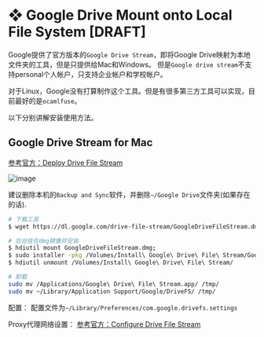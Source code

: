 # ❖ Google Drive Mount onto Local File System [DRAFT]

Google提供了官方版本的`Google Drive Stream`，即将Google Drive映射为本地文件夹的工具，但是只提供给Mac和Windows。
但是`Google drive stream`不支持personal个人帐户，只支持企业帐户和学校帐户。

对于Linux，Google没有打算制作这个工具。但是有很多第三方工具可以实现，目前最好的是`ocamlfuse`。

以下分别讲解安装使用方法。


## Google Drive Stream for Mac

[参考官方：Deploy Drive File Stream](https://support.google.com/a/answer/7491144?hl=en)

![image](https://user-images.githubusercontent.com/14041622/49695213-79cd4600-fbd2-11e8-96de-d6c4add65f54.png)

建议删除本机的`Backup and Sync`软件，并删除`~/Google Drive`文件夹(如果存在的话).

```sh
# 下载工具
$ wget https://dl.google.com/drive-file-stream/GoogleDriveFileStream.dmg

# 后台挂在dmg镜像并安装
$ hdiutil mount GoogleDriveFileStream.dmg; 
$ sudo installer -pkg /Volumes/Install\ Google\ Drive\ File\ Stream/GoogleDriveFileStream.pkg -target "/Volumes/Macintosh HD"; 
$ hdiutil unmount /Volumes/Install\ Google\ Drive\ File\ Stream/

# 卸载
sudo mv /Applications/Google\ Drive\ File\ Stream.app/ /tmp/
sudo mv ~/Library/Application Support/Google/DriveFS/ /tmp/
```

配置：
配置文件为`~/Library/Preferences/com.google.drivefs.settings`

Proxy代理网络设置：
[参考官方：Configure Drive File Stream](https://support.google.com/a/answer/7644837)
```

```
